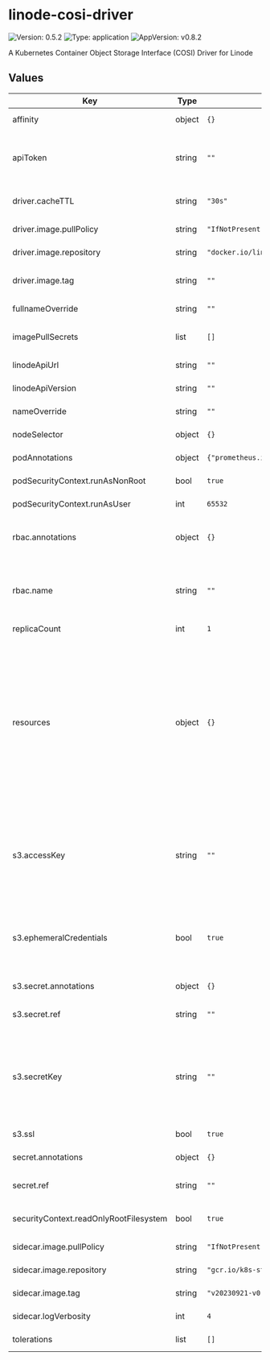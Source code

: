 # linode-cosi-driver

![Version: 0.5.2](https://img.shields.io/badge/Version-0.5.2-informational?style=flat) ![Type: application](https://img.shields.io/badge/Type-application-informational?style=flat) ![AppVersion: v0.8.2](https://img.shields.io/badge/AppVersion-v0.8.2-informational?style=flat)

A Kubernetes Container Object Storage Interface (COSI) Driver for Linode

## Values

| Key | Type | Default | Description |
|-----|------|---------|-------------|
| affinity | object | `{}` | Node affinity rules for pod assignment. |
| apiToken | string | `""` | Linode API token. This field is **required** unless secret is created before deployment (see `secret.ref` value). |
| driver.cacheTTL | string | `"30s"` | TTL of the Object Storage region/endpoint cache. |
| driver.image.pullPolicy | string | `"IfNotPresent"` | Driver container image pull policy. |
| driver.image.repository | string | `"docker.io/linode/linode-cosi-driver"` | Driver container image repository. |
| driver.image.tag | string | `""` | Overrides the image tag whose default is the chart appVersion. |
| fullnameOverride | string | `""` | Overrides the full chart name. |
| imagePullSecrets | list | `[]` | List of Docker registry secret names to pull images. |
| linodeApiUrl | string | `""` | Linode API URL, leave empty for default. |
| linodeApiVersion | string | `""` | Linode API version, leave empty for default. |
| nameOverride | string | `""` | Overrides the chart name. |
| nodeSelector | object | `{}` | Node labels for pod assignment. |
| podAnnotations | object | `{"prometheus.io/path":"/metrics","prometheus.io/port":"9464","prometheus.io/scrape":"true"}` | Annotations to add to the pod. |
| podSecurityContext.runAsNonRoot | bool | `true` | Run the pod as a non-root user. |
| podSecurityContext.runAsUser | int | `65532` | User ID to run the pod as. |
| rbac.annotations | object | `{}` | Annotations to add to the service account, cluster role, and cluster role binding. |
| rbac.name | string | `""` | The name of the service account, cluster role, and cluster role binding to use. If not set, a name is generated using the fullname template. |
| replicaCount | int | `1` | Number of pod replicas. |
| resources | object | `{}` | Specify CPU and memory resource limits if needed. The value defined for CPU limits affects the number of threads used in the driver. The number of CPU seconds allocated above 1 is rounded using floor operation, so it should be done in integer steps (e.g. from 1 to 2). This means that assigning CPU limit of 1.5 will result in only one CPU being used at a time. |
| s3.accessKey | string | `""` | S3 Access Key. This field is **required** unless secret is created before deployment (see `s3.secret.ref` value) or ephemeral credentials are enabled (see `s3.ephemeralCredentials` value). |
| s3.ephemeralCredentials | bool | `true` | Generate ephemeral credentials, that are used in s3 client. Those might not be properly cleaned up if the container exits unexpectedly. |
| s3.secret.annotations | object | `{}` | Annotations to add to the secret. |
| s3.secret.ref | string | `""` | Name of existing secret. If not set, a new secret is created. |
| s3.secretKey | string | `""` | S3 Secret Key. This field is **required** unless secret is created before deployment (see `s3.secret.ref` value) or ephemeral credentials are enabled (see `s3.ephemeralCredentials` value). |
| s3.ssl | bool | `true` | Enable or disable SSL in S3 client. |
| secret.annotations | object | `{}` | Annotations to add to the secret. |
| secret.ref | string | `""` | Name of existing secret. If not set, a new secret is created. |
| securityContext.readOnlyRootFilesystem | bool | `true` | Container runs with a read-only root filesystem. |
| sidecar.image.pullPolicy | string | `"IfNotPresent"` | Sidecar container image pull policy. |
| sidecar.image.repository | string | `"gcr.io/k8s-staging-sig-storage/objectstorage-sidecar"` | Sidecar container image repository. |
| sidecar.image.tag | string | `"v20230921-v0.1.0-27-g8e23092"` | Sidecar container image tag. |
| sidecar.logVerbosity | int | `4` | Log verbosity level for the sidecar container. |
| tolerations | list | `[]` | Tolerations for pod assignment. |

